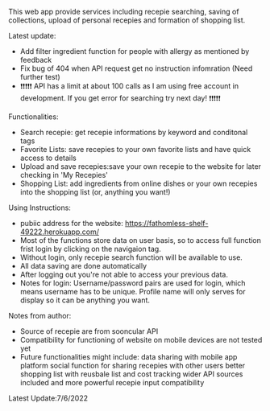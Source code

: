 This web app provide services including recepie searching, saving of collections, upload of personal recepies and formation of shopping list.

Latest update:
- Add filter ingredient function for people with allergy as mentioned by feedback
- Fix bug of 404 when API request get no instruction infomration (Need further test)
- :exclamation::exclamation::exclamation::exclamation::exclamation:
API has a limit at about 100 calls as I am using free account in development. If you get error for searching try next day! 
:exclamation::exclamation::exclamation::exclamation::exclamation:

Functionalities:
- Search recepie: get recepie informations by keyword and conditonal tags
- Favorite Lists: save recepies to your own favorite lists and have quick access to details
- Upload and save recepies:save your own recepie to the website for later checking in 'My Recepies'
- Shopping List: add ingredients from online dishes or your own recepies into the shopping list (or, anything you want!)

Using Instructions:
- pubiic address for the website: https://fathomless-shelf-49222.herokuapp.com/
- Most of the functions store data on user basis, so to access full function frist login by clicking on the navigaion tag.
- Without login, only recepie search function will be available to use.
- All data saving are done automatically
- After logging out you're not able to access your previous data.
- Notes for login: Username/password pairs are used for login, which means username has to be unique. Profile name will only serves for display so it can be anything you want.

Notes from author:
- Source of recepie are from sooncular API
- Compatibility for functioning of website on mobile devices are not tested yet
- Future functionalities might include:
    data sharing with mobile app platform
    social function for sharing recepies with other users
    better shopping list with reusbale list and cost tracking
    wider API sources included and more powerful recepie input compatibility
    

Latest Update:7/6/2022
